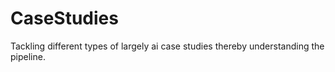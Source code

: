 # CaseStudies
Tackling different types of largely ai case studies thereby understanding the pipeline.
